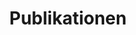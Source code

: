 ---
title: "Publikationen"
description: "Wissenschaftliche Beiträge des OPTEC in der Fachwelt."
draft: false
bg_image: "images/featue-bg.jpg"
---